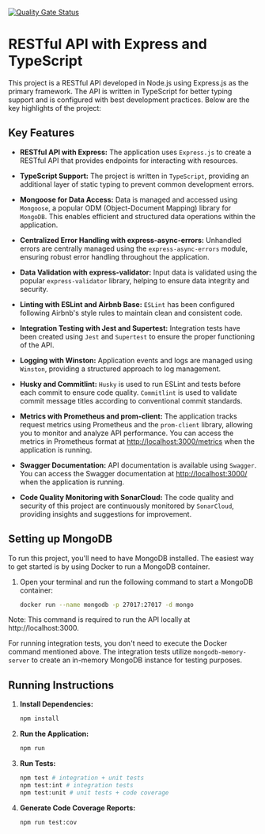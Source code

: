 [![Quality Gate Status](https://sonarcloud.io/api/project_badges/measure?project=marcosbermejo_nodejs-restful-api&metric=alert_status)](https://sonarcloud.io/summary/new_code?id=marcosbermejo_nodejs-restful-api)

# RESTful API with Express and TypeScript

This project is a RESTful API developed in Node.js using Express.js as the primary framework. The API is written in TypeScript for better typing support and is configured with best development practices. Below are the key highlights of the project:

## Key Features

- **RESTful API with Express:** The application uses `Express.js` to create a RESTful API that provides endpoints for interacting with resources.

- **TypeScript Support:** The project is written in `TypeScript`, providing an additional layer of static typing to prevent common development errors.

- **Mongoose for Data Access:** Data is managed and accessed using `Mongoose`, a popular ODM (Object-Document Mapping) library for `MongoDB`. This enables efficient and structured data operations within the application.

- **Centralized Error Handling with express-async-errors:** Unhandled errors are centrally managed using the `express-async-errors` module, ensuring robust error handling throughout the application.

- **Data Validation with express-validator:** Input data is validated using the popular `express-validator` library, helping to ensure data integrity and security.

- **Linting with ESLint and Airbnb Base:** `ESLint` has been configured following Airbnb's style rules to maintain clean and consistent code.

- **Integration Testing with Jest and Supertest:** Integration tests have been created using `Jest` and `Supertest` to ensure the proper functioning of the API.

- **Logging with Winston:** Application events and logs are managed using `Winston`, providing a structured approach to log management.

- **Husky and Commitlint:** `Husky` is used to run ESLint and tests before each commit to ensure code quality. `Commitlint` is used to validate commit message titles according to conventional commit standards.

- **Metrics with Prometheus and prom-client:** The application tracks request metrics using Prometheus and the `prom-client` library, allowing you to monitor and analyze API performance. You can access the metrics in Prometheus format at [http://localhost:3000/metrics](http://localhost:3000/metrics) when the application is running.

- **Swagger Documentation:** API documentation is available using `Swagger`. You can access the Swagger documentation at [http://localhost:3000/](http://localhost:3000) when the application is running.

- **Code Quality Monitoring with SonarCloud:** The code quality and security of this project are continuously monitored by `SonarCloud`, providing insights and suggestions for improvement.

## Setting up MongoDB

To run this project, you'll need to have MongoDB installed. The easiest way to get started is by using Docker to run a MongoDB container.

1. Open your terminal and run the following command to start a MongoDB container:

   ```bash
   docker run --name mongodb -p 27017:27017 -d mongo
   ```

Note: This command is required to run the API locally at http://localhost:3000.

For running integration tests, you don't need to execute the Docker command mentioned above. The integration tests utilize `mongodb-memory-server` to create an in-memory MongoDB instance for testing purposes.

## Running Instructions

1. **Install Dependencies:**
   ```bash
   npm install
   ```

2. **Run the Application:**
   ```bash
   npm run
   ```

3. **Run Tests:**
   ```bash
   npm test # integration + unit tests
   npm test:int # integration tests
   npm test:unit # unit tests + code coverage
   ```
  
4. **Generate Code Coverage Reports:**
   ```bash
   npm run test:cov
   ```

